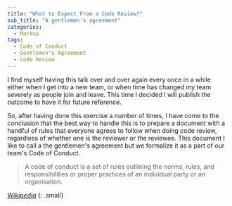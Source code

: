 ```yaml
---
title: "What to Expect From a Code Review?"
sub_title: "A gentlemen's agreement"
categories:
  - Markup
tags:
  - Code of Conduct
  - Gentlemen's Agreement
  - Code Review
---
```


I find myself having this talk over and over again every once in a while either when I get into a new team, or when time has changed my team severely as people join and leave. This time I decided I will publish the outcome to have it for future reference.

So, after having done this exercise a number of times, I have come to the conclusion that the best way to handle this is to prepare a document with a handful of rules that everyone agrees to follow when doing code review, regardless of whether one is the reviewer or the reviewee. This document I like to call a the gentlemen's agreement but we formalize it as a part of our team's Code of Conduct.

> A code of conduct is a set of rules outlining the norms, rules, and responsibilities or proper practices of an individual party or an organisation.

<cite>[Wikipedia](https://en.wikipedia.org/wiki/Code_of_conduct)</cite> 
{: .small}

